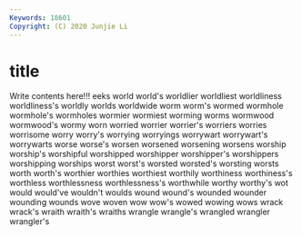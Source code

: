```yaml
---
Keywords: 18601
Copyright: (C) 2020 Junjie Li
---
```


# title

Write contents here!!!
eeks
world 
world's 
worldlier 
worldliest 
worldliness 
worldliness's 
worldly 
worlds 
worldwide 
worm
worm's 
wormed 
wormhole 
wormhole's 
wormholes 
wormier 
wormiest 
worming 
worms 
wormwood
wormwood's 
wormy 
worn 
worried 
worrier 
worrier's 
worriers 
worries 
worrisome 
worry
worry's 
worrying 
worryings 
worrywart 
worrywart's 
worrywarts 
worse 
worse's 
worsen 
worsened
worsening 
worsens 
worship 
worship's 
worshipful 
worshipped 
worshipper 
worshipper's 
worshippers 
worshipping
worships 
worst 
worst's 
worsted 
worsted's 
worsting 
worsts 
worth 
worth's 
worthier
worthies 
worthiest 
worthily 
worthiness 
worthiness's 
worthless 
worthlessness 
worthlessness's 
worthwhile 
worthy
worthy's 
wot 
would 
would've 
wouldn't 
woulds 
wound 
wound's 
wounded 
wounder
wounding 
wounds 
wove 
woven 
wow 
wow's 
wowed 
wowing 
wows 
wrack
wrack's 
wraith 
wraith's 
wraiths 
wrangle 
wrangle's 
wrangled 
wrangler 
wrangler's 
